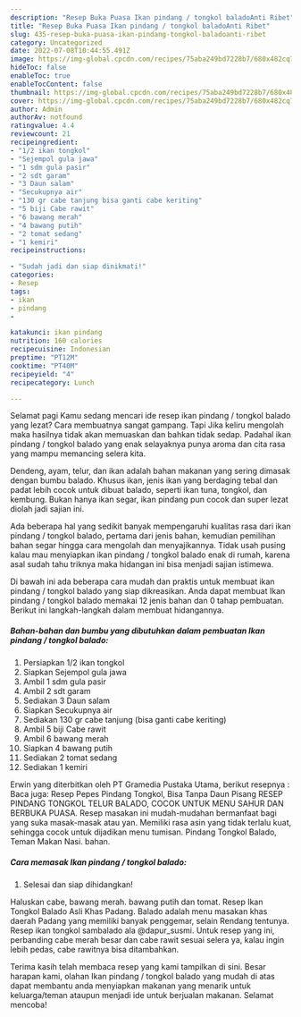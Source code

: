 ```yaml
---
description: "Resep Buka Puasa Ikan pindang / tongkol baladoAnti Ribet"
title: "Resep Buka Puasa Ikan pindang / tongkol baladoAnti Ribet"
slug: 435-resep-buka-puasa-ikan-pindang-tongkol-baladoanti-ribet
category: Uncategorized
date: 2022-07-08T10:44:55.491Z
image: https://img-global.cpcdn.com/recipes/75aba249bd7228b7/680x482cq70/ikan-pindang-tongkol-balado-foto-resep-utama.jpg
hideToc: false
enableToc: true
enableTocContent: false
thumbnail: https://img-global.cpcdn.com/recipes/75aba249bd7228b7/680x482cq70/ikan-pindang-tongkol-balado-foto-resep-utama.jpg
cover: https://img-global.cpcdn.com/recipes/75aba249bd7228b7/680x482cq70/ikan-pindang-tongkol-balado-foto-resep-utama.jpg
author: Admin
authorAv: notfound
ratingvalue: 4.4
reviewcount: 21
recipeingredient:
- "1/2 ikan tongkol"
- "Sejempol gula jawa"
- "1 sdm gula pasir"
- "2 sdt garam"
- "3 Daun salam"
- "Secukupnya air"
- "130 gr cabe tanjung bisa ganti cabe keriting"
- "5 biji Cabe rawit"
- "6 bawang merah"
- "4 bawang putih"
- "2 tomat sedang"
- "1 kemiri"
recipeinstructions:

- "Sudah jadi dan siap dinikmati!"
categories:
- Resep
tags:
- ikan
- pindang
- 

katakunci: ikan pindang  
nutrition: 160 calories
recipecuisine: Indonesian
preptime: "PT12M"
cooktime: "PT40M"
recipeyield: "4"
recipecategory: Lunch

---
```



Selamat pagi Kamu sedang mencari ide resep ikan pindang / tongkol balado yang lezat? Cara membuatnya sangat gampang. Tapi Jika keliru mengolah maka hasilnya tidak akan memuaskan dan bahkan tidak sedap. Padahal ikan pindang / tongkol balado yang enak selayaknya punya aroma dan cita rasa yang mampu memancing selera kita.


Dendeng, ayam, telur, dan ikan adalah bahan makanan yang sering dimasak dengan bumbu balado. Khusus ikan, jenis ikan yang berdaging tebal dan padat lebih cocok untuk dibuat balado, seperti ikan tuna, tongkol, dan kembung. Bukan hanya ikan segar, ikan pindang pun cocok dan super lezat diolah jadi sajian ini.

Ada beberapa hal yang sedikit banyak mempengaruhi kualitas rasa dari ikan pindang / tongkol balado, pertama dari jenis bahan, kemudian pemilihan bahan segar hingga cara mengolah dan menyajikannya. Tidak usah pusing kalau mau menyiapkan ikan pindang / tongkol balado enak di rumah, karena asal sudah tahu triknya maka hidangan ini bisa menjadi sajian istimewa.


Di bawah ini ada beberapa cara mudah dan praktis untuk membuat ikan pindang / tongkol balado yang siap dikreasikan. Anda dapat membuat Ikan pindang / tongkol balado memakai 12 jenis bahan dan 0 tahap pembuatan. Berikut ini langkah-langkah dalam membuat hidangannya.

<!--inarticleads1-->

##### Bahan-bahan dan bumbu yang dibutuhkan dalam pembuatan Ikan pindang / tongkol balado:

1. Persiapkan 1/2 ikan tongkol
1. Siapkan Sejempol gula jawa
1. Ambil 1 sdm gula pasir
1. Ambil 2 sdt garam
1. Sediakan 3 Daun salam
1. Siapkan Secukupnya air
1. Sediakan 130 gr cabe tanjung (bisa ganti cabe keriting)
1. Ambil 5 biji Cabe rawit
1. Ambil 6 bawang merah
1. Siapkan 4 bawang putih
1. Sediakan 2 tomat sedang
1. Sediakan 1 kemiri


Erwin yang diterbitkan oleh PT Gramedia Pustaka Utama, berikut resepnya : Baca juga: Resep Pepes Pindang Tongkol, Bisa Tanpa Daun Pisang RESEP PINDANG TONGKOL TELUR BALADO, COCOK UNTUK MENU SAHUR DAN BERBUKA PUASA. Resep masakan ini mudah-mudahan bermanfaat bagi yang suka masak-masak atau yan. Memiliki rasa asin yang tidak terlalu kuat, sehingga cocok untuk dijadikan menu tumisan. Pindang Tongkol Balado, Teman Makan Nasi. bahan. 

<!--inarticleads2-->

##### Cara memasak Ikan pindang / tongkol balado:


1. Selesai dan siap dihidangkan!

Haluskan cabe, bawang merah. bawang putih dan tomat. Resep Ikan Tongkol Balado Asli Khas Padang. Balado adalah menu masakan khas daerah Padang yang memiliki banyak penggemar, selain Rendang tentunya. Resep ikan tongkol sambalado ala @dapur_susmi. Untuk resep yang ini, perbanding cabe merah besar dan cabe rawit sesuai selera ya, kalau ingin lebih pedas, cabe rawitnya bisa ditambahkan. 

Terima kasih telah membaca resep yang kami tampilkan di sini. Besar harapan kami, olahan Ikan pindang / tongkol balado yang mudah di atas dapat membantu anda menyiapkan makanan yang menarik untuk keluarga/teman ataupun menjadi ide untuk berjualan makanan. Selamat mencoba!
